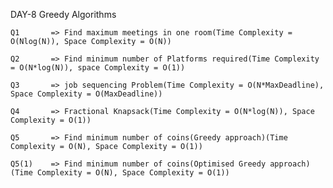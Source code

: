 DAY-8  Greedy Algorithms

    Q1       => Find maximum meetings in one room(Time Complexity = O(Nlog(N)), Space Complexity = O(N))
    
    Q2       => Find minimum number of Platforms required(Time Complexity = O(N*log(N)), space Complexity = O(1))

    Q3       => job sequencing Problem(Time Complexity = O(N*MaxDeadline), Space Complexity = O(MaxDeadline))

    Q4       => Fractional Knapsack(Time Complexity = O(N*log(N)), Space Complexity = O(1))

    Q5       => Find minimum number of coins(Greedy approach)(Time Complexity = O(N), Space Complexity = O(1))

    Q5(1)    => Find minimum number of coins(Optimised Greedy approach)(Time Complexity = O(N), Space Complexity = O(1))